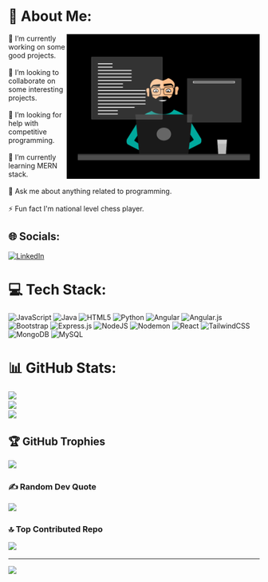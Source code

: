 # 💫 About Me:
<img  src="./thoughtworks-gif_dribbble.gif" height="290px" align="right" />
🔭 I’m currently working on some good projects.<br><br>👯 I’m looking to collaborate on some interesting  projects.<br><br>🤝 I’m looking for help with competitive programming.<br><br>🌱 I’m currently learning MERN stack.<br><br>💬 Ask me about anything related to programming.<br><br>⚡ Fun fact I'm national level chess player. 
<br>










## 🌐 Socials:
[![LinkedIn](https://img.shields.io/badge/LinkedIn-%230077B5.svg?logo=linkedin&logoColor=white)](https://linkedin.com/in/https://www.linkedin.com/in/madhukar-ranjan-301315295/) 

# 💻 Tech Stack:
![JavaScript](https://img.shields.io/badge/javascript-%23323330.svg?style=flat&logo=javascript&logoColor=%23F7DF1E) ![Java](https://img.shields.io/badge/java-%23ED8B00.svg?style=flat&logo=openjdk&logoColor=white) ![HTML5](https://img.shields.io/badge/html5-%23E34F26.svg?style=flat&logo=html5&logoColor=white) ![Python](https://img.shields.io/badge/python-3670A0?style=flat&logo=python&logoColor=ffdd54) ![Angular](https://img.shields.io/badge/angular-%23DD0031.svg?style=flat&logo=angular&logoColor=white) ![Angular.js](https://img.shields.io/badge/angular.js-%23E23237.svg?style=flat&logo=angularjs&logoColor=white) ![Bootstrap](https://img.shields.io/badge/bootstrap-%238511FA.svg?style=flat&logo=bootstrap&logoColor=white) ![Express.js](https://img.shields.io/badge/express.js-%23404d59.svg?style=flat&logo=express&logoColor=%2361DAFB) ![NodeJS](https://img.shields.io/badge/node.js-6DA55F?style=flat&logo=node.js&logoColor=white) ![Nodemon](https://img.shields.io/badge/NODEMON-%23323330.svg?style=flat&logo=nodemon&logoColor=%BBDEAD) ![React](https://img.shields.io/badge/react-%2320232a.svg?style=flat&logo=react&logoColor=%2361DAFB) ![TailwindCSS](https://img.shields.io/badge/tailwindcss-%2338B2AC.svg?style=flat&logo=tailwind-css&logoColor=white) ![MongoDB](https://img.shields.io/badge/MongoDB-%234ea94b.svg?style=flat&logo=mongodb&logoColor=white) ![MySQL](https://img.shields.io/badge/mysql-%2300000f.svg?style=flat&logo=mysql&logoColor=white)
# 📊 GitHub Stats:
![](https://github-readme-stats.vercel.app/api?username=Madhukar-Ranjan&theme=swift&hide_border=false&include_all_commits=false&count_private=false)<br/>
![](https://github-readme-streak-stats.herokuapp.com/?user=Madhukar-Ranjan&theme=swift&hide_border=false)<br/>
![](https://github-readme-stats.vercel.app/api/top-langs/?username=Madhukar-Ranjan&theme=swift&hide_border=false&include_all_commits=false&count_private=false&layout=compact)

## 🏆 GitHub Trophies
![](https://github-profile-trophy.vercel.app/?username=Madhukar-Ranjan&theme=monokai&no-frame=true&no-bg=true&margin-w=4)

### ✍️ Random Dev Quote
![](https://quotes-github-readme.vercel.app/api?type=vetical&theme=radical)

### 🔝 Top Contributed Repo
![](https://github-contributor-stats.vercel.app/api?username=Madhukar-Ranjan&limit=5&theme=dark&combine_all_yearly_contributions=true)

---
[![](https://visitcount.itsvg.in/api?id=Madhukar-Ranjan&icon=5&color=12)](https://visitcount.itsvg.in)

<!-- Proudly created with GPRM ( https://gprm.itsvg.in ) -->


